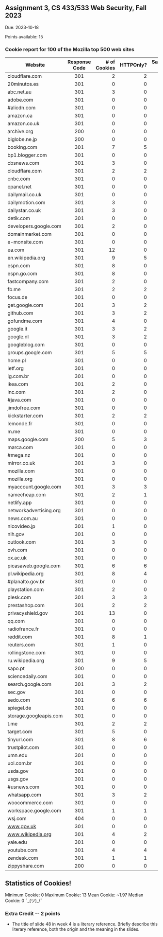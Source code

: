 ## Assignment 3, CS 433/533 Web Security, Fall 2023

Due: 2023-10-18

Points available: 15

### Cookie report for 100 of the Mozilla top 500 web sites




| Website        | Response Code | # of Cookies  | HTTPOnly? | SameSite mode |
| -------------  |:-------------:| -----:        |-------:   |----:          |
|cloudflare.com | 301 | 2 | 2 | none |
| 20minutos.es | 301 | 0 | 0 | none |
| abc.net.au | 301 | 3 | 0 | none |
| adobe.com | 301 | 0 | 0 | none |
| #alicdn.com | 301 | 0 | 0 | none |
| amazon.ca | 301 | 0 | 0 | none |
| amazon.co.uk | 301 | 0 | 0 | none |
| archive.org | 200 | 0 | 0 | none |
| biglobe.ne.jp | 200 | 0 | 0 | none |
| booking.com | 301 | 7 | 5 | strict |
| bp1.blogger.com | 301 | 0 | 0 | none |
| cbsnews.com | 301 | 3 | 0 | none |
| cloudflare.com | 301 | 2 | 2 | none |
| cnbc.com | 301 | 0 | 0 | none |
| cpanel.net | 301 | 0 | 0 | none |
| dailymail.co.uk | 301 | 0 | 0 | none |
| dailymotion.com | 301 | 3 | 0 | none |
| dailystar.co.uk | 301 | 3 | 0 | none |
| detik.com | 301 | 0 | 0 | none |
| developers.google.com | 301 | 2 | 0 | none |
| domainmarket.com | 301 | 0 | 0 | none |
| e-monsite.com | 301 | 0 | 0 | none |
| ea.com | 301 | 12 | 0 | none |
| en.wikipedia.org | 301 | 9 | 5 | none |
| espn.com | 301 | 8 | 0 | none |
| espn.go.com | 301 | 8 | 0 | none |
| fastcompany.com | 301 | 2 | 0 | none |
| fb.me | 301 | 2 | 2 | none |
| focus.de | 301 | 0 | 0 | none |
| get.google.com | 301 | 3 | 2 | none |
| github.com | 301 | 3 | 2 | none |
| gofundme.com | 301 | 4 | 0 | none |
| google.it | 301 | 3 | 2 | none |
| google.nl | 301 | 3 | 2 | none |
| googleblog.com | 301 | 0 | 0 | none |
| groups.google.com | 301 | 5 | 5 | none |
| home.pl | 301 | 0 | 0 | none |
| ietf.org | 301 | 0 | 0 | none |
| ig.com.br | 301 | 0 | 0 | none |
| ikea.com | 301 | 2 | 0 | none |
| inc.com | 301 | 2 | 0 | none |
| #java.com | 301 | 0 | 0 | none |
| jimdofree.com | 301 | 0 | 0 | none |
| kickstarter.com | 301 | 2 | 2 | none |
| lemonde.fr | 301 | 0 | 0 | none |
| m.me | 301 | 0 | 0 | none |
| maps.google.com | 200 | 5 | 3 | none |
| marca.com | 301 | 0 | 0 | none |
| #mega.nz | 301 | 0 | 0 | none |
| mirror.co.uk | 301 | 3 | 0 | none |
| mozilla.com | 301 | 0 | 0 | none |
| mozilla.org | 301 | 0 | 0 | none |
| myaccount.google.com | 301 | 3 | 3 | none |
| namecheap.com | 301 | 2 | 1 | none |
| netlify.app | 301 | 0 | 0 | none |
| networkadvertising.org | 301 | 0 | 0 | none |
| news.com.au | 301 | 0 | 0 | none |
| nicovideo.jp | 301 | 1 | 0 | none |
| nih.gov | 301 | 0 | 0 | none |
| outlook.com | 301 | 3 | 0 | none |
| ovh.com | 301 | 0 | 0 | none |
| ox.ac.uk | 301 | 0 | 0 | none |
| picasaweb.google.com | 301 | 6 | 6 | none |
| pl.wikipedia.org | 301 | 8 | 4 | none |
| #planalto.gov.br | 301 | 0 | 0 | none |
| playstation.com | 301 | 2 | 0 | none |
| plesk.com | 301 | 3 | 3 | none |
| prestashop.com | 301 | 2 | 2 | none |
| privacyshield.gov | 301 | 13 | 0 | none |
| qq.com | 301 | 0 | 0 | none |
| radiofrance.fr | 301 | 0 | 0 | none |
| reddit.com | 301 | 8 | 1 | strict |
| reuters.com | 301 | 1 | 0 | none |
| rollingstone.com | 301 | 0 | 0 | none |
| ru.wikipedia.org | 301 | 9 | 5 | none |
| sapo.pt | 200 | 0 | 0 | none |
| sciencedaily.com | 301 | 0 | 0 | none |
| search.google.com | 301 | 3 | 2 | none |
| sec.gov | 301 | 0 | 0 | none |
| sedo.com | 301 | 6 | 6 | none |
| spiegel.de | 301 | 0 | 0 | none |
| storage.googleapis.com | 301 | 0 | 0 | none |
| t.me | 301 | 2 | 2 | none |
| target.com | 301 | 5 | 0 | none |
| tinyurl.com | 301 | 8 | 6 | none |
| trustpilot.com | 301 | 0 | 0 | none |
| umn.edu | 301 | 0 | 0 | none |
| uol.com.br | 301 | 0 | 0 | none |
| usda.gov | 301 | 0 | 0 | none |
| usgs.gov | 301 | 0 | 0 | none |
| #usnews.com | 301 | 0 | 0 | none |
| whatsapp.com | 301 | 3 | 2 | none |
| woocommerce.com | 301 | 0 | 0 | none |
| workspace.google.com | 301 | 1 | 1 | none |
| wsj.com | 404 | 0 | 0 | none |
| www.gov.uk | 301 | 0 | 0 | none |
| www.wikipedia.org | 301 | 4 | 2 | none |
| yale.edu | 301 | 0 | 0 | none |
| youtube.com | 301 | 4 | 4 | none |
| zendesk.com | 301 | 1 | 1 | none |
| zippyshare.com | 200 | 0 | 0 | none |


## Statistics of Cookies!

Minimum Cookie:  0
Maximum Cookie:  13
Mean Cookie:    ~1.97
Median Cookie:   0 ¯\_(ツ)_/¯


### Extra Credit -- 2 points

* The title of slide 48 in week 4 is a literary reference.  Briefly describe this literary reference, both the origin and the meaning in the slides.
